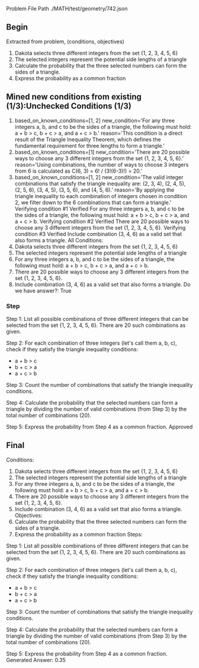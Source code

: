Problem File Path
./MATH/test/geometry/742.json
## Begin
Extracted from problem, (conditions, objectives)
1. Dakota selects three different integers from the set {1, 2, 3, 4, 5, 6}
2. The selected integers represent the potential side lengths of a triangle
1. Calculate the probability that the three selected numbers can form the sides of a triangle.
2. Express the probability as a common fraction
## Mined new conditions from existing (1/3):Unchecked Conditions (1/3)
1. based_on_known_conditions=[1, 2] new_condition='For any three integers a, b, and c to be the sides of a triangle, the following must hold: a + b > c, b + c > a, and a + c > b.' reason='This condition is a direct result of the Triangle Inequality Theorem, which defines the fundamental requirement for three lengths to form a triangle.'
2. based_on_known_conditions=[1] new_condition='There are 20 possible ways to choose any 3 different integers from the set {1, 2, 3, 4, 5, 6}.' reason='Using combinations, the number of ways to choose 3 integers from 6 is calculated as C(6, 3) = 6! / (3!(6-3)!) = 20.'
3. based_on_known_conditions=[1, 2] new_condition='The valid integer combinations that satisfy the triangle inequality are: (2, 3, 4), (2, 4, 5), (2, 5, 6), (3, 4, 5), (3, 5, 6), and (4, 5, 6).' reason='By applying the triangle inequality to each combination of integers chosen in condition 2, we filter down to the 6 combinations that can form a triangle.'
Verifying condition #1
Verified
For any three integers a, b, and c to be the sides of a triangle, the following must hold: a + b > c, b + c > a, and a + c > b.
Verifying condition #2
Verified
There are 20 possible ways to choose any 3 different integers from the set {1, 2, 3, 4, 5, 6}.
Verifying condition #3
Verified
Include combination (3, 4, 6) as a valid set that also forms a triangle.
All Conditions: 
1. Dakota selects three different integers from the set {1, 2, 3, 4, 5, 6}
2. The selected integers represent the potential side lengths of a triangle
3. For any three integers a, b, and c to be the sides of a triangle, the following must hold: a + b > c, b + c > a, and a + c > b.
4. There are 20 possible ways to choose any 3 different integers from the set {1, 2, 3, 4, 5, 6}.
5. Include combination (3, 4, 6) as a valid set that also forms a triangle.
Do we have answer?: True
### Step

Step 1:
List all possible combinations of three different integers that can be selected from the set {1, 2, 3, 4, 5, 6}. There are 20 such combinations as given.

Step 2:
For each combination of three integers (let's call them a, b, c), check if they satisfy the triangle inequality conditions: 
- a + b > c
- b + c > a
- a + c > b

Step 3:
Count the number of combinations that satisfy the triangle inequality conditions.

Step 4:
Calculate the probability that the selected numbers can form a triangle by dividing the number of valid combinations (from Step 3) by the total number of combinations (20).

Step 5:
Express the probability from Step 4 as a common fraction.
Approved
## Final
Conditions:
1. Dakota selects three different integers from the set {1, 2, 3, 4, 5, 6}
2. The selected integers represent the potential side lengths of a triangle
3. For any three integers a, b, and c to be the sides of a triangle, the following must hold: a + b > c, b + c > a, and a + c > b.
4. There are 20 possible ways to choose any 3 different integers from the set {1, 2, 3, 4, 5, 6}.
5. Include combination (3, 4, 6) as a valid set that also forms a triangle.
Objectives:
1. Calculate the probability that the three selected numbers can form the sides of a triangle.
2. Express the probability as a common fraction
Steps:

Step 1:
List all possible combinations of three different integers that can be selected from the set {1, 2, 3, 4, 5, 6}. There are 20 such combinations as given.

Step 2:
For each combination of three integers (let's call them a, b, c), check if they satisfy the triangle inequality conditions: 
- a + b > c
- b + c > a
- a + c > b

Step 3:
Count the number of combinations that satisfy the triangle inequality conditions.

Step 4:
Calculate the probability that the selected numbers can form a triangle by dividing the number of valid combinations (from Step 3) by the total number of combinations (20).

Step 5:
Express the probability from Step 4 as a common fraction.
Generated Answer: 
0.35
